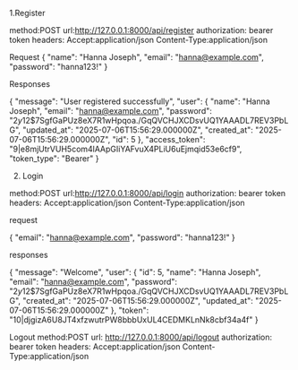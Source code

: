 1.Register

method:POST
url:http://127.0.0.1:8000/api/register
authorization: bearer token
headers:  Accept:application/json
          Content-Type:application/json

Request
{
    "name": "Hanna Joseph",
    "email": "hanna@example.com",
    "password": "hanna123!"
}

Responses

{
    "message": "User registered successfully",
    "user": {
        "name": "Hanna Joseph",
        "email": "hanna@example.com",
        "password": "$2y$12$7SgfGaPUz8eX7R1wHpqoa./GqQVCHJXCDsvUQ1YAAADL7REV3PbLG",
        "updated_at": "2025-07-06T15:56:29.000000Z",
        "created_at": "2025-07-06T15:56:29.000000Z",
        "id": 5
    },
    "access_token": "9|e8mjUtrVUH5com4lAApGIiYAFvuX4PLiU6uEjmqid53e6cf9",
    "token_type": "Bearer"
}



2. Login

method:POST
url:http://127.0.0.1:8000/api/login
authorization: bearer token
headers:  Accept:application/json
          Content-Type:application/json

request

{
  "email": "hanna@example.com",
  "password": "hanna123!"
}

responses

{
    "message": "Welcome",
    "user": {
        "id": 5,
        "name": "Hanna Joseph",
        "email": "hanna@example.com",
        "password": "$2y$12$7SgfGaPUz8eX7R1wHpqoa./GqQVCHJXCDsvUQ1YAAADL7REV3PbLG",
        "created_at": "2025-07-06T15:56:29.000000Z",
        "updated_at": "2025-07-06T15:56:29.000000Z"
    },
    "token": "10|djgizA6U8JT4xfzwutrPW8bbbUxUL4CEDMKLnNk8cbf34a4f"
}




          


Logout 
method:POST
url: http://127.0.0.1:8000/api/logout
authorization: bearer token
headers:  Accept:application/json
          Content-Type:application/json

